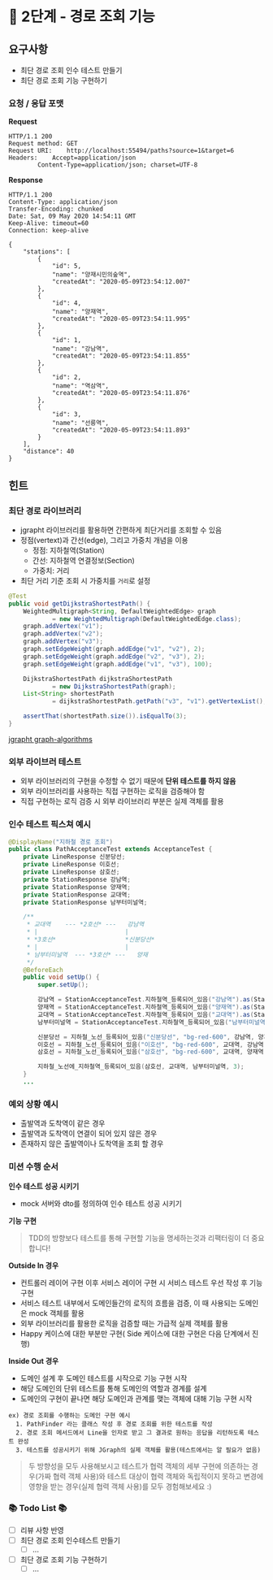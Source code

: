# 🚀 2단계 - 경로 조회 기능
## 요구사항
- 최단 경로 조회 인수 테스트 만들기
- 최단 경로 조회 기능 구현하기

### 요청 / 응답 포맷
**Request**
```shell
HTTP/1.1 200 
Request method:	GET
Request URI:	http://localhost:55494/paths?source=1&target=6
Headers: 	Accept=application/json
		Content-Type=application/json; charset=UTF-8
```

**Response**
```shell
HTTP/1.1 200 
Content-Type: application/json
Transfer-Encoding: chunked
Date: Sat, 09 May 2020 14:54:11 GMT
Keep-Alive: timeout=60
Connection: keep-alive

{
    "stations": [
        {
            "id": 5,
            "name": "양재시민의숲역",
            "createdAt": "2020-05-09T23:54:12.007"
        },
        {
            "id": 4,
            "name": "양재역",
            "createdAt": "2020-05-09T23:54:11.995"
        },
        {
            "id": 1,
            "name": "강남역",
            "createdAt": "2020-05-09T23:54:11.855"
        },
        {
            "id": 2,
            "name": "역삼역",
            "createdAt": "2020-05-09T23:54:11.876"
        },
        {
            "id": 3,
            "name": "선릉역",
            "createdAt": "2020-05-09T23:54:11.893"
        }
    ],
    "distance": 40
}
```

## 힌트
### 최단 경로 라이브러리
- jgrapht 라이브러리를 활용하면 간편하게 최단거리를 조회할 수 있음
- 정점(vertext)과 간선(edge), 그리고 가중치 개념을 이용
  - 정점: 지하철역(Station)
  - 간선: 지하철역 연결정보(Section)
  - 가중치: 거리
- 최단 거리 기준 조회 시 가중치를 `거리`로 설정
```java
@Test
public void getDijkstraShortestPath() {
    WeightedMultigraph<String, DefaultWeightedEdge> graph
            = new WeightedMultigraph(DefaultWeightedEdge.class);
    graph.addVertex("v1");
    graph.addVertex("v2");
    graph.addVertex("v3");
    graph.setEdgeWeight(graph.addEdge("v1", "v2"), 2);
    graph.setEdgeWeight(graph.addEdge("v2", "v3"), 2);
    graph.setEdgeWeight(graph.addEdge("v1", "v3"), 100);

    DijkstraShortestPath dijkstraShortestPath
            = new DijkstraShortestPath(graph);
    List<String> shortestPath 
            = dijkstraShortestPath.getPath("v3", "v1").getVertexList();

    assertThat(shortestPath.size()).isEqualTo(3);
}
```
[jgrapht graph-algorithms](https://jgrapht.org/guide/UserOverview#graph-algorithms)

### 외부 라이브러 테스트
- 외부 라이브러리의 구현을 수정할 수 없기 때문에 **단위 테스트를 하지 않음**
- 외부 라이브러리를 사용하는 직접 구현하는 로직을 검증해야 함
- 직접 구현하는 로직 검증 시 외부 라이브러리 부분은 실제 객체를 활용

### 인수 테스트 픽스쳐 예시
```java
@DisplayName("지하철 경로 조회")
public class PathAcceptanceTest extends AcceptanceTest {
    private LineResponse 신분당선;
    private LineResponse 이호선;
    private LineResponse 삼호선;
    private StationResponse 강남역;
    private StationResponse 양재역;
    private StationResponse 교대역;
    private StationResponse 남부터미널역;

    /**
     * 교대역    --- *2호선* ---   강남역
     * |                        |
     * *3호선*                   *신분당선*
     * |                        |
     * 남부터미널역  --- *3호선* ---   양재
     */
    @BeforeEach
    public void setUp() {
        super.setUp();

        강남역 = StationAcceptanceTest.지하철역_등록되어_있음("강남역").as(StationResponse.class);
        양재역 = StationAcceptanceTest.지하철역_등록되어_있음("양재역").as(StationResponse.class);
        교대역 = StationAcceptanceTest.지하철역_등록되어_있음("교대역").as(StationResponse.class);
        남부터미널역 = StationAcceptanceTest.지하철역_등록되어_있음("남부터미널역").as(StationResponse.class);

        신분당선 = 지하철_노선_등록되어_있음("신분당선", "bg-red-600", 강남역, 양재역, 10);
        이호선 = 지하철_노선_등록되어_있음("이호선", "bg-red-600", 교대역, 강남역, 10);
        삼호선 = 지하철_노선_등록되어_있음("삼호선", "bg-red-600", 교대역, 양재역, 5);

        지하철_노선에_지하철역_등록되어_있음(삼호선, 교대역, 남부터미널역, 3);
    }
    ...
```

### 예외 상황 예시
- 출발역과 도착역이 같은 경우
- 출발역과 도착역이 연결이 되어 있지 않은 경우
- 존재하지 않은 출발역이나 도착역을 조회 할 경우

### 미션 수행 순서
**인수 테스트 성공 시키기**
- mock 서버와 dto를 정의하여 인수 테스트 성공 시키기

**기능 구현**
> TDD의 방향보다 테스트를 통해 구현할 기능을 명세하는것과 리팩터링이 더 중요합니다!
 
**Outside In 경우**
- 컨트롤러 레이어 구현 이후 서비스 레이어 구현 시 서비스 테스트 우선 작성 후 기능 구현
- 서비스 테스트 내부에서 도메인들간의 로직의 흐름을 검증, 이 때 사용되는 도메인은 mock 객체를 활용
- 외부 라이브러리를 활용한 로직을 검증할 때는 가급적 실제 객체를 활용
- Happy 케이스에 대한 부분만 구현( Side 케이스에 대한 구현은 다음 단계에서 진행)

**Inside Out 경우**
- 도메인 설계 후 도메인 테스트를 시작으로 기능 구현 시작
- 해당 도메인의 단위 테스트를 통해 도메인의 역할과 경계를 설계
- 도메인의 구현이 끝나면 해당 도메인과 관계를 맺는 객체에 대해 기능 구현 시작
```text
ex) 경로 조회를 수행하는 도메인 구현 예시
  1. PathFinder 라는 클래스 작성 후 경로 조회를 위한 테스트를 작성
  2. 경로 조회 메서드에서 Line을 인자로 받고 그 결과로 원하는 응답을 리턴하도록 테스트 완성
  3. 테스트를 성공시키기 위해 JGraph의 실제 객체를 활용(테스트에서는 알 필요가 없음)
```
> 두 방향성을 모두 사용해보시고 테스트가 협력 객체의 세부 구현에 의존하는 경우(가짜 협력 객체 사용)와 테스트 대상이 협력 객체와 독립적이지 못하고 변경에 영향을 받는 경우(실제 협력 객체 사용)를 모두 경험해보세요 :)

### 📚 Todo List 📚
- [ ] 리뷰 사항 반영
- [ ] 최단 경로 조회 인수테스트 만들기
  - [ ] ...
- [ ] 최단 경로 조회 기능 구현하기
  - [ ] ...
